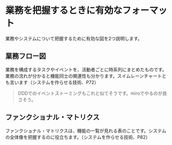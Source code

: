 # 業務を把握するときに有効なフォーマット

業務やシステムについて把握するために有効な図を2つ説明します。

## 業務フロー図

業務を構成するタスクやイベントを、活動者ごとに時系列にまとめたものです。業務の流れが分かると機能同士の関連性も分かります。スイムレーンチャートとも言います（システムを作らせる技術、P72）

> DDDでのイベントストーミングもこれと似てそうです。miroでやるのが良さそう。

## ファンクショナル・マトリクス

ファンクショナル・マトリクスは、機能の一覧が見れる表のことです。システムの全体像を把握するのに役立ちます。（システムを作らせる技術、P82）